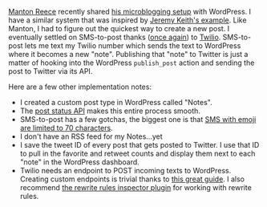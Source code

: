 [Manton Reece](http://www.manton.org) recently shared [his microblogging setup](http://www.manton.org/2015/06/microblogging-with-wordpress.html) with WordPress. I have a similar system that was inspired by [Jeremy Keith's example](https://adactio.com/journal/6826). Like Manton, I had to figure out the quickest way to create a new post. I eventually settled on SMS-to-post thanks ([once again](http://adamsimpson.net/writing/iphone-checker-with-capybara-and-twilio)) to [Twilio](http://twilio.com). SMS-to-post lets me text my Twilio number which sends the text to WordPress where it becomes a new "note". Publishing that "note" to Twitter is just a matter of hooking into the WordPress `publish_post` action and sending the post to Twitter via its API.

Here are a few other implementation notes:

  - I created a custom post type in WordPress called "Notes".
  - The [post status API](http://codex.wordpress.org/Post_Status_Transitions) makes this entire process smooth.
  - SMS-to-post has a few gotchas, the biggest one is that [SMS with emoji are limited to 70 characters](https://www.twilio.com/help/faq/sms/why-are-my-messages-with-unicode-being-split).
  - I don't have an RSS feed for my Notes...yet
  - I save the tweet ID of every post that gets posted to Twitter. I use that ID to pull in the favorite and retweet counts and display them next to each "note" in the WordPress dashboard.
  - Twilio needs an endpoint to POST incoming texts to WordPress. Creating custom endpoints is trivial thanks to [this great guide](http://coderrr.com/create-an-api-endpoint-in-wordpress/). I also recommend [the rewrite rules inspector plugin](https://wordpress.org/plugins/rewrite-rules-inspector/) for working with rewrite rules.
